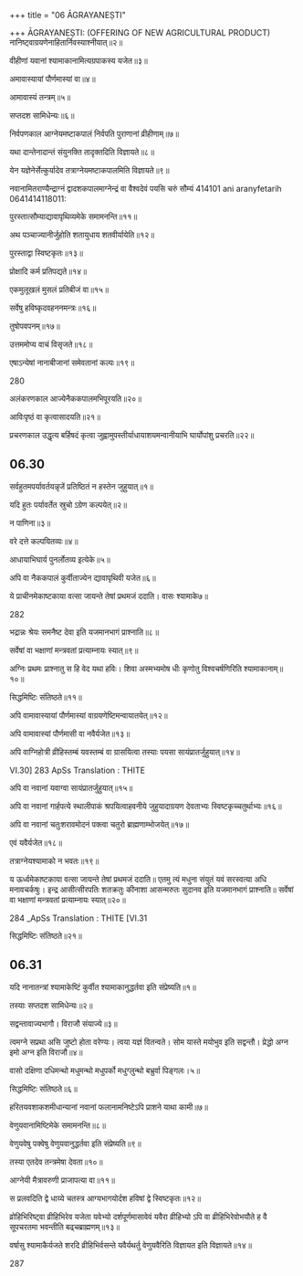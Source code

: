 +++
title = "06 ĀGRAYANEṢTI"

+++
ĀGRAYANEṢTI: (OFFERING OF NEW AGRICULTURAL PRODUCT) नानिष्ट्वाग्रयणेनाहितार्निवस्याश्नीयात्॥२॥


वीहीणां यवानां श्यामाकानामित्यग्रपाकस्य यजेत॥३॥



अमावास्यायां पौर्णमास्यां वा॥४॥



आमावास्यं तन्त्रम्॥५॥



सप्तदश सामिधेन्यः॥६॥


निर्वपणकाल आग्नेयमष्टाकपालं निर्वपति पुराणानां व्रीहीणाम्॥७॥



यथा दान्तेनादान्तं संयुनक्ति तादृक्तदिति विज्ञायते॥८॥



येन यज्ञेनेर्सेत्कुर्यादेव तत्राग्नेयमष्टाकपालमिति विज्ञायते॥९॥



नवानामितराण्यैन्द्राग्नं द्वादशकपालमाग्नेन्द्रं वा वैश्वदेवं पयसि चरुं सौम्यं 414101 ani aranyfetarih 0641414118011:


पुरस्तात्सौम्याद्यावापृथिव्यमेके समामनन्ति॥११॥



अथ पञ्चाज्यानीर्जुहोति शतायुधाय शतवीर्यायेति॥१२॥



पुरस्ताद्वा स्विष्टकृतः॥१३॥



प्रोक्षादि कर्म प्रतिपद्यते॥१४॥



एकमुलूखलं मुसलं प्रतिबीजं वा॥१५॥



सर्वेषु हविष्कृदवहननमन्त्रः॥१६॥


तुषोपवपनम्॥१७॥


उत्तममोप्य वाचं विसृजते॥१८॥


एषाऽन्येषां नानाबीजानां समेवतानां कल्पः॥१९॥

280


अलंकरणकाल आज्येनैककपालमभिपूरयति॥२०॥


आविःपृष्ठं वा कृत्वासादयति॥२१॥



प्रचरणकाल उद्धृत्य बर्हिषदं कृत्वा जुह्वामुपस्तीर्याधायाशयमन्वानीयाभि घार्योपांशु प्रचरति॥२२॥


## 06.30


सर्वहुतमपर्यावर्तयन्नृजें प्रतिष्ठितं न हस्तेन जुहुयात्॥१॥



यदि हुतः पर्यावर्तेत स्रुचो ऽग्रेण कल्पयेत्॥२॥



न पाणिना॥३॥


वरे दत्ते कल्पयितव्यः॥४॥



आधायाभिघार्य पुनर्लोतव्य इत्येके॥५॥



अपि वा नैककपालं कुर्वीताज्येन द्यावापृथिवी यजेत॥६॥



ये प्राचीनमेकाष्टकाया वत्सा जायन्ते तेषां प्रथमजं ददाति। वासः श्यामाके७॥


282


भद्रान्नः श्रेयः समनैष्ट देवा इति यजमानभागं प्राश्नाति॥८॥


सर्वेषां वा भक्षाणां मन्त्रवतां प्रत्याम्नायः स्यात्॥९॥



अग्निः प्रथमः प्राश्नातु स हि वेद यथा हविः। शिवा अस्मभ्यमोष धीः कृणोतु विश्वचर्षणिरिति श्यामाकानाम्॥१०॥


सिद्धमिष्टिः संतिष्ठते॥११॥



अपि वामावास्यायां पौर्णमास्यां वाग्रयणेष्टिमन्वायातयेत्॥१२॥


अपि वामावास्यां पौर्णमासी वा नवैर्यजेत॥१३॥



अपि वाग्निहोत्री व्रीहिस्तम्बं यवस्तम्बं वा ग्रासयित्वा तस्याः पयसा सायंप्रातर्जुहुयात्॥१४॥


VI.30]
283
ApSs Translation : THITE

अपि वा नवानां यवाग्वा सायंप्रातर्जुहुयात्॥१५॥



अपि वा नवानां गार्हपत्ये स्थालीपाकं श्रपयित्वाहवनीये जुहुयादाग्रयण देवताभ्यः स्विष्टकृच्चतुर्थाभ्यः॥१६॥



अपि वा नवानां चतुःशरावमोदनं पक्त्वा चतुरो ब्राह्मणाम्भोजयेत्॥१७॥



एवं यवैर्यजेत॥१८॥


तत्राग्नेयश्यामाको न भवतः॥१९॥



य ऊर्ध्वमेकाष्टकाया वत्सा जायन्ते तेषां प्रथमजं ददाति॥ एतमु त्यं मधुना संयुतं यवं सरस्वत्या अधि मनावचर्कषुः। इन्द्र आसीत्सीरपतिः शतक्रतुः कीनाशा आसन्मरुतः सुदानव इति यजमानभागं प्राश्नाति॥ सर्वेषां वा भक्षाणां मन्त्रवतां प्रत्याम्नायः स्यात्॥२०॥


284
_ApSs Translation : THITE
[VI.31


सिद्धमिष्टिः संतिष्ठते॥२१॥


## 06.31


यदि नानातन्त्रां श्यामाकेष्टिं कुर्वीत श्यामाकानुद्धर्तवा इति संप्रेष्यति॥१॥



तस्याः सप्तदश सामिधेन्यः॥२॥


सद्वन्तावाज्यभागौ। विराजौ संयाज्ये॥३॥



त्वमग्ने सप्रथा असि जुष्टो होता वरेण्यः। त्वया यज्ञं वितन्वते। सोम यास्ते मयोभुव इति सद्वन्तौ। प्रेद्धो अग्न इमो अग्न इति विराजौ॥४॥



वासो दक्षिणा दधिमन्थो मधुमन्थो मधुपर्को मधुग्लुन्थो बभ्रुर्वा पिङ्गलः।५॥



सिद्धमिष्टिः संतिष्ठते॥६॥



हरितयवशाकशमीधान्यानां नवानां फलानामनिष्टेऽपि प्राशने याथा कामी॥७॥


वेणुयवानामिष्टिमेके समामनन्ति॥८॥



वेणुयवेषु पक्वेषु वेणुयवानुद्धर्तवा इति संप्रेष्यति॥९॥


तस्या एतदेव तन्त्रमेषा देवता॥१०॥


आग्नेयी मैत्रावरुणी प्राजापत्या वा॥११॥



स प्रलवदिति द्वे धाय्ये चतस्त्र आग्यभागयोर्दश हविषां द्वे स्विष्टकृतः॥१२॥


व्रोहिभिरिष्ट्वा व्रीहिभिरेव यजेता यवेभ्यो दर्शपूर्णमासावेवं यवैरा व्रीहिभ्यो ऽपि वा व्रीहिभिरेवोभयौते ह वै सूपचरतमा भवन्तीति बढ्चब्राह्मणम्॥१३॥



वर्षासु श्यामाकैर्यजते शरदि व्रीहिभिर्वसन्ते यवैर्यथर्तु वेणुयवैरिति विज्ञायत इति विज्ञायते॥१४॥

287
